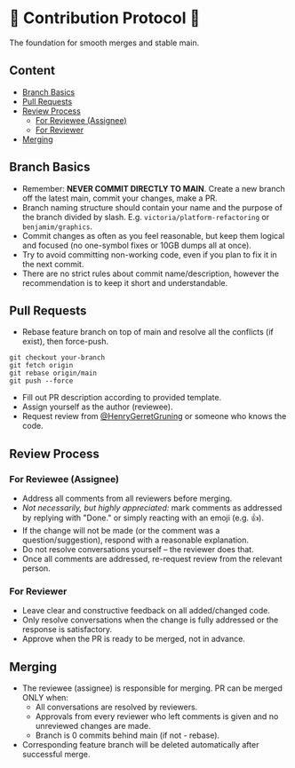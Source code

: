 # :rocket: Contribution Protocol :rocket:

The foundation for smooth merges and stable main.


## Content
- [Branch Basics](#branch-basics)
- [Pull Requests](#pull-requests)
- [Review Process](#review-process)
  - [For Reviewee (Assignee)](#for-reviewee-assignee)
  - [For Reviewer](#for-reviewer)
- [Merging](#merging)


## Branch Basics
- Remember: **NEVER COMMIT DIRECTLY TO MAIN**. Create a new branch off the latest main, commit your changes, make a PR.
- Branch naming structure should contain your name and the purpose of the branch divided by slash. E.g. `victoria/platform-refactoring` or `benjamim/graphics`.
- Commit changes as often as you feel reasonable, but keep them logical and focused (no one-symbol fixes or 10GB dumps all at once).
- Try to avoid committing non-working code, even if you plan to fix it in the next commit.
- There are no strict rules about commit name/description, however the recommendation is to keep it short and understandable.

## Pull Requests
- Rebase feature branch on top of main and resolve all the conflicts (if exist), then force-push.
```
git checkout your-branch
git fetch origin
git rebase origin/main
git push --force
```
- Fill out PR description according to provided template.
- Assign yourself as the author (reviewee).
- Request review from [@HenryGerretGruning](https://github.com/HenryGerretGruning) or someone who knows the code.

## Review Process

### For Reviewee (Assignee)
- Address all comments from all reviewers before merging. 
- *Not necessarily, but highly appreciated:* mark comments as addressed by replying with "Done." or simply reacting with an emoji (e.g. :+1:).
- If the change will not be made (or the comment was a question/suggestion), respond with a reasonable explanation.
- Do not resolve conversations yourself – the reviewer does that.
- Once all comments are addressed, re-request review from the relevant person.

### For Reviewer
- Leave clear and constructive feedback on all added/changed code.
- Only resolve conversations when the change is fully addressed or the response is satisfactory.
- Approve when the PR is ready to be merged, not in advance.

## Merging
- The reviewee (assignee) is responsible for merging. PR can be merged ONLY when:
  - All conversations are resolved by reviewers.
  - Approvals from every reviewer who left comments is given and no unreviewed changes are made.
  - Branch is 0 commits behind main (if not - rebase).
- Corresponding feature branch will be deleted automatically after successful merge.
